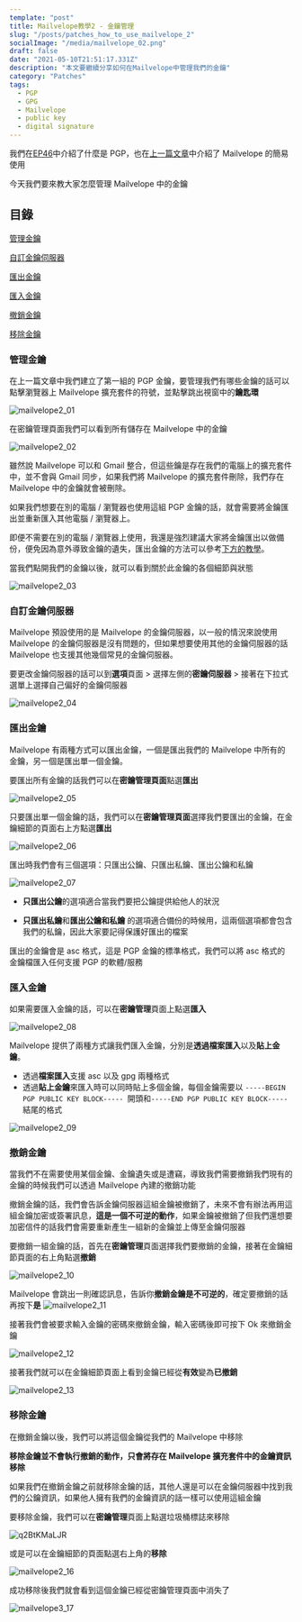 ```yaml
---
template: "post"
title: Mailvelope教學2 - 金鑰管理
slug: "/posts/patches_how_to_use_mailvelope_2"
socialImage: "/media/mailvelope_02.png"
draft: false
date: "2021-05-10T21:51:17.331Z"
description: "本文要繼續分享如何在Mailvelope中管理我們的金鑰"
category: "Patches"
tags:
  - PGP
  - GPG
  - Mailvelope
  - public key
  - digital signature
---
```


我們在[EP46](/posts/ep46_pretty_good_privacy)中介紹了什麼是 PGP，也在[上一篇文章](/posts/patches_how_to_use_mailvelope)中介紹了 Mailvelope 的簡易使用

今天我們要來教大家怎麼管理 Mailvelope 中的金鑰

## 目錄

[管理金鑰](#管理金鑰)

[自訂金鑰伺服器](#自訂金鑰伺服器)

[匯出金鑰](#匯出金鑰)

[匯入金鑰](#匯入金鑰)

[撤銷金鑰](#撤銷金鑰)

[移除金鑰](#移除金鑰)

### 管理金鑰

在上一篇文章中我們建立了第一組的 PGP 金鑰，要管理我們有哪些金鑰的話可以點擊瀏覽器上 Mailvelope 擴充套件的符號，並點擊跳出視窗中的**鑰匙環**

![mailvelope2_01](/media/mailvelope2_01.png)

在密鑰管理頁面我們可以看到所有儲存在 Mailvelope 中的金鑰

![mailvelope2_02](/media/mailvelope2_02.png)

雖然說 Mailvelope 可以和 Gmail 整合，但這些鑰是存在我們的電腦上的擴充套件中，並不會與 Gmail 同步，如果我們將 Mailvelope 的擴充套件刪除，我們存在 Mailvelope 中的金鑰就會被刪除。

如果我們想要在別的電腦 / 瀏覽器也使用這組 PGP 金鑰的話，就會需要將金鑰匯出並重新匯入其他電腦 / 瀏覽器上。

即便不需要在別的電腦 / 瀏覽器上使用，我還是強烈建議大家將金鑰匯出以做備份，便免因為意外導致金鑰的遺失，匯出金鑰的方法可以參考[下方的教學](#匯出金鑰)。

當我們點開我們的金鑰以後，就可以看到關於此金鑰的各個細節與狀態

![mailvelope2_03](/media/mailvelope2_03.png)

### 自訂金鑰伺服器

Mailvelope 預設使用的是 Mailvelope 的金鑰伺服器，以一般的情況來說使用 Mailvelope 的金鑰伺服器是沒有問題的，但如果想要使用其他的金鑰伺服器的話 Mailvelope 也支援其他幾個常見的金鑰伺服器。

要更改金鑰伺服器的話可以到**選項**頁面 > 選擇左側的**密鑰伺服器** > 接著在下拉式選單上選擇自己偏好的金鑰伺服器

![mailvelope2_04](/media/mailvelope2_04.png)

### 匯出金鑰

Mailvelope 有兩種方式可以匯出金鑰，一個是匯出我們的 Mailvelope 中所有的金鑰，另一個是匯出單一個金鑰。

要匯出所有金鑰的話我們可以在**密鑰管理頁面**點選**匯出**

![mailvelope2_05](/media/mailvelope2_05.png)

只要匯出單一個金鑰的話，我們可以在**密鑰管理頁面**選擇我們要匯出的金鑰，在金鑰細節的頁面右上方點選**匯出**

![mailvelope2_06](/media/mailvelope2_06.png)

匯出時我們會有三個選項：只匯出公鑰、只匯出私鑰、匯出公鑰和私鑰

![mailvelope2_07](/media/mailvelope2_07.png)

- **只匯出公鑰**的選項適合當我們要把公鑰提供給他人的狀況

- **只匯出私鑰**和**匯出公鑰和私鑰** 的選項適合備份的時候用，這兩個選項都會包含我們的私鑰，因此大家要記得保護好匯出的檔案

匯出的金鑰會是 asc 格式，這是 PGP 金鑰的標準格式，我們可以將 asc 格式的金鑰檔匯入任何支援 PGP 的軟體/服務

### 匯入金鑰

如果需要匯入金鑰的話，可以在**密鑰管理**頁面上點選**匯入**

![mailvelope2_08](/media/mailvelope2_08.png)

Mailvelope 提供了兩種方式讓我們匯入金鑰，分別是**透過檔案匯入**以及**貼上金鑰**。

- 透過**檔案匯入**支援 asc 以及 gpg 兩種格式
- 透過**貼上金鑰**來匯入時可以同時貼上多個金鑰，每個金鑰需要以 `-----BEGIN PGP PUBLIC KEY BLOCK----- `開頭和`-----END PGP PUBLIC KEY BLOCK-----` 結尾的格式

![mailvelope2_09](/media/mailvelope2_09.png)

### 撤銷金鑰

當我們不在需要使用某個金鑰、金鑰遺失或是遭竊，導致我們需要撤銷我們現有的金鑰的時候我們可以透過 Mailvelope 內建的撤銷功能

撤銷金鑰的話，我們會告訴金鑰伺服器這組金鑰被撤銷了，未來不會有辦法再用這組金鑰加密或簽署訊息，**這是一個不可逆的動作**，如果金鑰被撤銷了但我們還想要加密信件的話我們會需要重新產生一組新的金鑰並上傳至金鑰伺服器

要撤銷一組金鑰的話，首先在**密鑰管理**頁面選擇我們要撤銷的金鑰，接著在金鑰細節頁面的右上角點選**撤銷**

![mailvelope2_10](/media/mailvelope2_10.png)

Mailvelope 會跳出一則確認訊息，告訴你**撤銷金鑰是不可逆的**，確定要撤銷的話再按下**是**
![mailvelope2_11](/media/mailvelope2_11.png)

接著我們會被要求輸入金鑰的密碼來撤銷金鑰，輸入密碼後即可按下 Ok 來撤銷金鑰

![mailvelope2_12](/media/mailvelope2_12.png)

接著我們就可以在金鑰細節頁面上看到金鑰已經從**有效**變為**已撤銷**

![mailvelope2_13](/media/mailvelope2_13.png)

### 移除金鑰

在撤銷金鑰以後，我們可以將這個金鑰從我們的 Mailvelope 中移除

**移除金鑰並不會執行撤銷的動作，只會將存在 Mailvelope 擴充套件中的金鑰資訊移除**

如果我們在撤銷金鑰之前就移除金鑰的話，其他人還是可以在金鑰伺服器中找到我們的公鑰資訊，如果他人擁有我們的金鑰資訊的話一樣可以使用這組金鑰

要移除金鑰，我們可以在**密鑰管理**頁面上點選垃圾桶標誌來移除

![q2BtKMaLJR](/media/mailvelope2_15.png)

或是可以在金鑰細節的頁面點選右上角的**移除**

![mailvelope2_16](/media/mailvelope2_16.png)

成功移除後我們就會看到這個金鑰已經從密鑰管理頁面中消失了

![mailvelope3_17](/media/mailvelope3_17.png)

